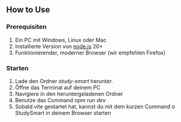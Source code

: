 ## How to Use

### Prerequisiten

1. Ein PC mit Windows, Linux oder Mac
2. Installierte Version von [node.js](https://nodejs.org/en/) 20+
3. Funktionierender, moderner Browser (wir empfehlen Firefox)

### Starten

1. Lade den Ordner *study-smart* herunter.
2. Öffne das Terminal auf deinem PC
3. Navigiere in den heruntergeladenen Ordner
4. Benutze das Command *npm run dev*
5. Sobald vite gestartet hat, kannst du mit dem kurzen Command *o* StudySmart in deinem Browser starten
